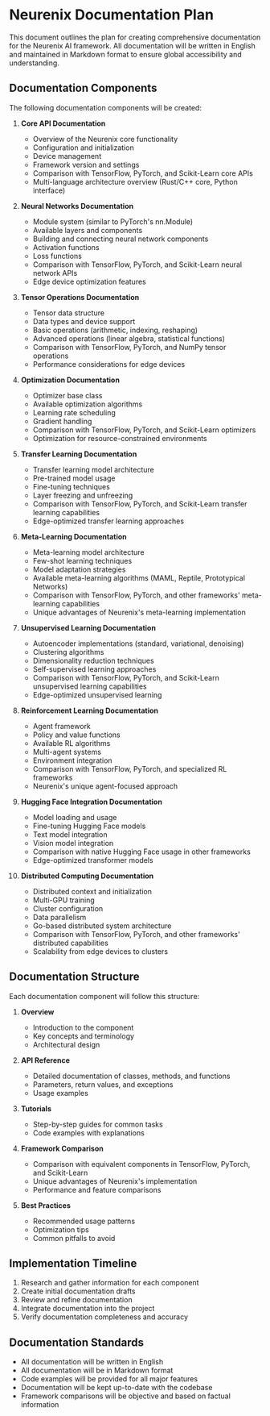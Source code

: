 # Neurenix Documentation Plan

This document outlines the plan for creating comprehensive documentation for the Neurenix AI framework. All documentation will be written in English and maintained in Markdown format to ensure global accessibility and understanding.

## Documentation Components

The following documentation components will be created:

1. **Core API Documentation**
   - Overview of the Neurenix core functionality
   - Configuration and initialization
   - Device management
   - Framework version and settings
   - Comparison with TensorFlow, PyTorch, and Scikit-Learn core APIs
   - Multi-language architecture overview (Rust/C++ core, Python interface)

2. **Neural Networks Documentation**
   - Module system (similar to PyTorch's nn.Module)
   - Available layers and components
   - Building and connecting neural network components
   - Activation functions
   - Loss functions
   - Comparison with TensorFlow, PyTorch, and Scikit-Learn neural network APIs
   - Edge device optimization features

3. **Tensor Operations Documentation**
   - Tensor data structure
   - Data types and device support
   - Basic operations (arithmetic, indexing, reshaping)
   - Advanced operations (linear algebra, statistical functions)
   - Comparison with TensorFlow, PyTorch, and NumPy tensor operations
   - Performance considerations for edge devices

4. **Optimization Documentation**
   - Optimizer base class
   - Available optimization algorithms
   - Learning rate scheduling
   - Gradient handling
   - Comparison with TensorFlow, PyTorch, and Scikit-Learn optimizers
   - Optimization for resource-constrained environments

5. **Transfer Learning Documentation**
   - Transfer learning model architecture
   - Pre-trained model usage
   - Fine-tuning techniques
   - Layer freezing and unfreezing
   - Comparison with TensorFlow, PyTorch, and Scikit-Learn transfer learning capabilities
   - Edge-optimized transfer learning approaches

6. **Meta-Learning Documentation**
   - Meta-learning model architecture
   - Few-shot learning techniques
   - Model adaptation strategies
   - Available meta-learning algorithms (MAML, Reptile, Prototypical Networks)
   - Comparison with TensorFlow, PyTorch, and other frameworks' meta-learning capabilities
   - Unique advantages of Neurenix's meta-learning implementation

7. **Unsupervised Learning Documentation**
   - Autoencoder implementations (standard, variational, denoising)
   - Clustering algorithms
   - Dimensionality reduction techniques
   - Self-supervised learning approaches
   - Comparison with TensorFlow, PyTorch, and Scikit-Learn unsupervised learning capabilities
   - Edge-optimized unsupervised learning

8. **Reinforcement Learning Documentation**
   - Agent framework
   - Policy and value functions
   - Available RL algorithms
   - Multi-agent systems
   - Environment integration
   - Comparison with TensorFlow, PyTorch, and specialized RL frameworks
   - Neurenix's unique agent-focused approach

9. **Hugging Face Integration Documentation**
   - Model loading and usage
   - Fine-tuning Hugging Face models
   - Text model integration
   - Vision model integration
   - Comparison with native Hugging Face usage in other frameworks
   - Edge-optimized transformer models

10. **Distributed Computing Documentation**
    - Distributed context and initialization
    - Multi-GPU training
    - Cluster configuration
    - Data parallelism
    - Go-based distributed system architecture
    - Comparison with TensorFlow, PyTorch, and other frameworks' distributed capabilities
    - Scalability from edge devices to clusters

## Documentation Structure

Each documentation component will follow this structure:

1. **Overview**
   - Introduction to the component
   - Key concepts and terminology
   - Architectural design

2. **API Reference**
   - Detailed documentation of classes, methods, and functions
   - Parameters, return values, and exceptions
   - Usage examples

3. **Tutorials**
   - Step-by-step guides for common tasks
   - Code examples with explanations

4. **Framework Comparison**
   - Comparison with equivalent components in TensorFlow, PyTorch, and Scikit-Learn
   - Unique advantages of Neurenix's implementation
   - Performance and feature comparisons

5. **Best Practices**
   - Recommended usage patterns
   - Optimization tips
   - Common pitfalls to avoid

## Implementation Timeline

1. Research and gather information for each component
2. Create initial documentation drafts
3. Review and refine documentation
4. Integrate documentation into the project
5. Verify documentation completeness and accuracy

## Documentation Standards

- All documentation will be written in English
- All documentation will be in Markdown format
- Code examples will be provided for all major features
- Documentation will be kept up-to-date with the codebase
- Framework comparisons will be objective and based on factual information
